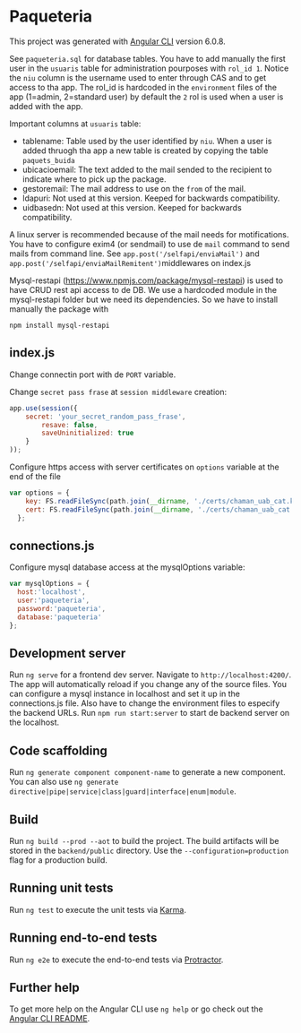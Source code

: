 # Paqueteria

This project was generated with [Angular CLI](https://github.com/angular/angular-cli) version 6.0.8.

See `paqueteria.sql` for database tables.
You have to add manually the first user in the `usuaris` table for administration pourposes with `rol_id 1`. Notice the `niu` column is the username used to enter through CAS and to get access to tha app. The rol_id is hardcoded in the `environment` files of the app (1=admin, 2=standard user) by default the `2` rol is used when a user is added with the app.

Important columns at `usuaris` table:
* tablename: Table used by the user identified by `niu`. When a user is added thruogh tha app a new table is created by copying the table `paquets_buida` 
* ubicacioemail: The text added to the mail sended to the recipient to indicate where to pick up the package.
* gestoremail: The mail address to use on the `from` of the mail.
* ldapuri: Not used at this version. Keeped for backwards compatibility.
* uidbasedn: Not used at this version. Keeped for backwards compatibility.

A linux server is recommended because of the mail needs for motifications.
You have to configure exim4 (or sendmail) to use de `mail` command to send mails from command line. See `app.post('/selfapi/enviaMail')` and `app.post('/selfapi/enviaMailRemitent')`middlewares on index.js

Mysql-restapi (https://www.npmjs.com/package/mysql-restapi) is used to have CRUD rest api access to de DB. We use a hardcoded module in the mysql-restapi folder but we need its dependencies. So we have to install manually the package with 
```
npm install mysql-restapi
```

## index.js

Change connectin port with de `PORT` variable.

Change `secret pass frase` at `session middleware` creation:

```javascript
app.use(session({
	secret: 'your_secret_random_pass_frase',
        resave: false,
        saveUninitialized: true
	}
));
```

Configure https access with server certificates on `options` variable at the end of the file

```javascript
var options = {
    key: FS.readFileSync(path.join(__dirname, './certs/chaman_uab_cat.key')),
    cert: FS.readFileSync(path.join(__dirname, './certs/chaman_uab_cat.crt'))
  };
```
## connections.js
Configure mysql database access at the mysqlOptions variable:

```javascript
var mysqlOptions = {
  host:'localhost',
  user:'paqueteria',
  password:'paqueteria',
  database:'paqueteria'
};
```

## Development server

Run `ng serve` for a frontend dev server. Navigate to `http://localhost:4200/`. The app will automatically reload if you change any of the source files. You can configure a mysql instance in localhost and set it up in the connections.js file. Also have to change the environment files to especify the backend URLs.
Run `npm run start:server` to start de backend server on the localhost.

## Code scaffolding

Run `ng generate component component-name` to generate a new component. You can also use `ng generate directive|pipe|service|class|guard|interface|enum|module`.

## Build

Run `ng build --prod --aot` to build the project. The build artifacts will be stored in the `backend/public` directory. Use the `--configuration=production` flag for a production build.

## Running unit tests

Run `ng test` to execute the unit tests via [Karma](https://karma-runner.github.io).

## Running end-to-end tests

Run `ng e2e` to execute the end-to-end tests via [Protractor](http://www.protractortest.org/).

## Further help

To get more help on the Angular CLI use `ng help` or go check out the [Angular CLI README](https://github.com/angular/angular-cli/blob/master/README.md).

